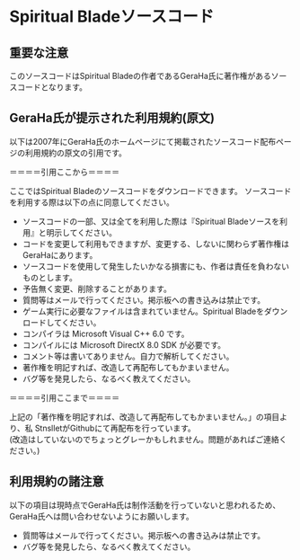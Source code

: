 # Spiritual Bladeソースコード

## 重要な注意
このソースコードはSpiritual Bladeの作者であるGeraHa氏に著作権があるソースコードとなります。

## GeraHa氏が提示された利用規約(原文)
以下は2007年にGeraHa氏のホームページにて掲載されたソースコード配布ページの利用規約の原文の引用です。

＝＝＝＝引用ここから＝＝＝＝

ここではSpiritual Bladeのソースコードをダウンロードできます。
ソースコードを利用する際は以下の点に同意してください。

* ソースコードの一部、又は全てを利用した際は『Spiritual Bladeソースを利用』と明示してください。
* コードを変更して利用もできますが、変更する、しないに関わらず著作権はGeraHaにあります。
* ソースコードを使用して発生したいかなる損害にも、作者は責任を負わないものとします。
* 予告無く変更、削除することがあります。
* 質問等はメールで行ってください。掲示板への書き込みは禁止です。
* ゲーム実行に必要なファイルは含まれていません。Spiritual Bladeをダウンロードしてください。
* コンパイラは Microsoft Visual C++ 6.0 です。
* コンパイルには Microsoft DirectX 8.0 SDK が必要です。
* コメント等は書いてありません。自力で解析してください。
* 著作権を明記すれば、改造して再配布してもかまいません。
* バグ等を発見したら、なるべく教えてください。

＝＝＝＝引用ここまで＝＝＝＝

上記の「著作権を明記すれば、改造して再配布してもかまいません。」の項目より、私 StnslletがGithubにて再配布を行っています。  
(改造はしていないのでちょっとグレーかもしれません。問題があればご連絡ください。)

## 利用規約の諸注意
以下の項目は現時点でGeraHa氏は制作活動を行っていないと思われるため、
GeraHa氏へは問い合わせないようにお願いします。

* 質問等はメールで行ってください。掲示板への書き込みは禁止です。
* バグ等を発見したら、なるべく教えてください。
